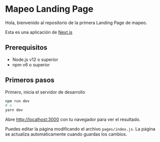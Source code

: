 # Mapeo Landing Page

Hola, bienvenido al repositorio de la primera Landing Page de mapeo.

Esta es una aplicación de [Next.js](https://nextjs.org/)

## Prerequisitos

- Node.js v12 o superior
- npm v6 o superior

## Primeros pasos

Primero, inicia el servidor de desarrollo

```bash
npm run dev
# o
yarn dev
```

Abre [http://localhost:3000](http://localhost:3000) con tu navegador para ver el resultado.

Puedes editar la página modificando el archivo `pages/index.js`. La página se actualiza automáticamente cuando guardas los cambios.
